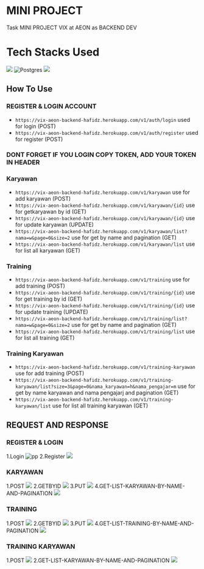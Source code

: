# MINI PROJECT 
Task MINI PROJECT VIX at AEON as BACKEND DEV

# Tech Stacks Used
[![](https://img.shields.io/badge/Spring-6DB33F?style=for-the-badge&logo=spring&logoColor=white)]() ![Postgres](https://img.shields.io/badge/postgres-%23316192.svg?style=for-the-badge&logo=postgresql&logoColor=white) [![](https://img.shields.io/badge/Postman-FF6C37?style=for-the-badge&logo=postman&logoColor=white)]()

## How To Use
### REGISTER & LOGIN ACCOUNT
- `https://vix-aeon-backend-hafidz.herokuapp.com/v1/auth/login` used for login (POST)
- `https://vix-aeon-backend-hafidz.herokuapp.com/v1/auth/register` used for register (POST)

### DONT FORGET IF YOU LOGIN COPY TOKEN, ADD YOUR TOKEN IN HEADER
### Karyawan
- `https://vix-aeon-backend-hafidz.herokuapp.com/v1/karyawan` use for add karyawan (POST)
- `https://vix-aeon-backend-hafidz.herokuapp.com/v1/karyawan/{id}` use for getkaryawan by id (GET)
- `https://vix-aeon-backend-hafidz.herokuapp.com/v1/karyawan/{id}` use for update karyawan (UPDATE)
- `https://vix-aeon-backend-hafidz.herokuapp.com/v1/karyawan/list?nama=w&page=0&size=2` use for get by name and pagination (GET)
- `https://vix-aeon-backend-hafidz.herokuapp.com/v1/karyawan/list` use for list all karyawan (GET)

### Training
- `https://vix-aeon-backend-hafidz.herokuapp.com/v1/training` use for add training (POST)
- `https://vix-aeon-backend-hafidz.herokuapp.com/v1/training/{id}` use for get training by id (GET)
- `https://vix-aeon-backend-hafidz.herokuapp.com/v1/training/{id}` use for update training (UPDATE)
- `https://vix-aeon-backend-hafidz.herokuapp.com/v1/training/list?nama=w&page=0&size=2` use for get by name and pagination (GET)
- `https://vix-aeon-backend-hafidz.herokuapp.com/v1/training/list` use for list all training (GET)

### Training Karyawan
- `https://vix-aeon-backend-hafidz.herokuapp.com/v1/training-karyawan` use for add training (POST)
- `https://vix-aeon-backend-hafidz.herokuapp.com/v1/training-karyawan/list?size=3&page=0&nama_karyawan=h&nama_pengajar=m` use for get by name karyawan and nama pengajarj and pagination (GET)
- `https://vix-aeon-backend-hafidz.herokuapp.com/v1/training-karyawan/list` use for list all training karyawan (GET)

## REQUEST AND RESPONSE

### REGISTER & LOGIN
1.Login
    ![pp](https://github.com/hafidzencis/vix-aeon-task/blob/master/addimg/auth/login.jpg)
2.Register
    ![](https://github.com/hafidzencis/vix-aeon-task/blob/master/addimg/auth/register.jpg)
### KARYAWAN
1.POST
    ![](https://github.com/hafidzencis/vix-aeon-task/blob/master/addimg/karyawan/post.jpg)
2.GETBYID
    ![](https://github.com/hafidzencis/vix-aeon-task/blob/master/addimg/karyawan/getbyid.jpg)
3.PUT
    ![](https://github.com/hafidzencis/vix-aeon-task/blob/master/addimg/karyawan/post.jpg)
4.GET-LIST-KARYAWAN-BY-NAME-AND-PAGINATION
    ![](https://github.com/hafidzencis/vix-aeon-task/blob/master/addimg/karyawan/listpagination.jpg)
### TRAINING
1.POST
    ![](https://github.com/hafidzencis/vix-aeon-task/blob/master/addimg/training/post.jpg)
2.GETBYID
    ![](https://github.com/hafidzencis/vix-aeon-task/blob/master/addimg/trainigkaryawan/post.jpg)
3.PUT
    ![](https://github.com/hafidzencis/vix-aeon-task/blob/master/addimg/training/put.jpg)
4.GET-LIST-TRAINING-BY-NAME-AND-PAGINATION
    ![](https://github.com/hafidzencis/vix-aeon-task/blob/master/addimg/training/getlistpagination.jpg)
### TRAINING KARYAWAN
1.POST
    ![](https://github.com/hafidzencis/vix-aeon-task/blob/master/addimg/trainigkaryawan/post.jpg)
2.GET-LIST-KARYAWAN-BY-NAME-AND-PAGINATION
    ![](https://github.com/hafidzencis/vix-aeon-task/blob/master/addimg/trainigkaryawan/getlistbypagination.jpg)

